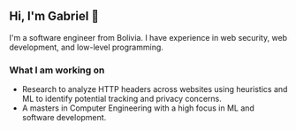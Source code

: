 ## Hi, I'm Gabriel 👋

<!--
**Gabriel-Pacheco-Martinez/Gabriel-Pacheco-Martinez** is a ✨ _special_ ✨ repository because its `README.md` (this file) appears on your GitHub profile.

Here are some ideas to get you started:

- 🔭 I’m currently working on ...
- 🌱 I’m currently learning ...
- 👯 I’m looking to collaborate on ...
- 🤔 I’m looking for help with ...
- 💬 Ask me about ...
- 📫 How to reach me: ...
- 😄 Pronouns: ...
- ⚡ Fun fact: ...
-->
I'm a software engineer from Bolivia. I have experience in web security, web development, and low-level programming.

### What I am working on
- Research to analyze HTTP headers across websites using heuristics and ML to identify potential tracking and privacy concerns.
- A masters in Computer Engineering with a high focus in ML and software development.
